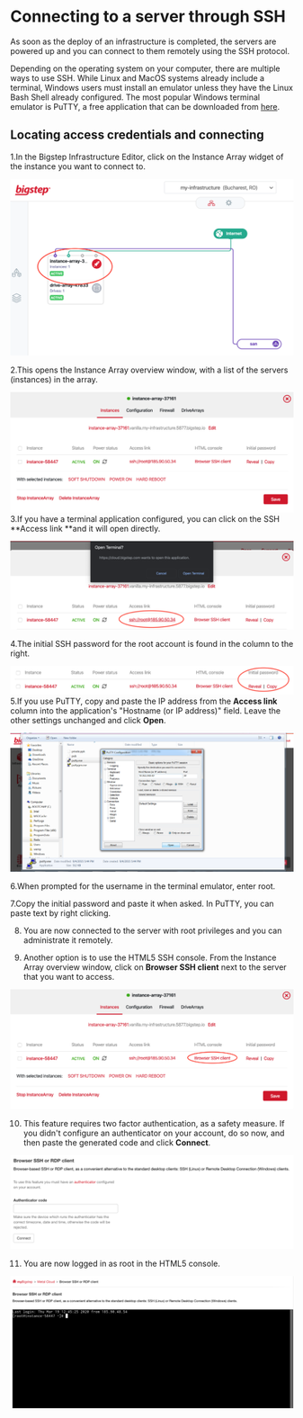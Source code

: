 # Connecting to a server through SSH
As soon as the deploy of an infrastructure is completed, the servers are powered up and you can connect to them remotely using the SSH protocol.

 Depending on the operating system on your computer, there are multiple ways to use SSH. While Linux and MacOS systems already include a terminal, Windows users must install an emulator unless they have the Linux Bash Shell already configured. The most popular Windows terminal emulator is PuTTY, a free application that can be downloaded from [here](https://www.putty.org/).

 ## Locating access credentials and connecting

 1.In the Bigstep Infrastructure Editor, click on the Instance Array widget of the instance you want to connect to.  
  
![](/assets/guides/connecting_to_a_server_through_ssh_1.png)

 2.This opens the Instance Array overview window, with a list of the servers (instances) in the array.  
  
![](/assets/guides/connecting_to_a_server_through_ssh_2.png)  
3.If you have a terminal application configured, you can click on the SSH **Access link **and it will open directly.   
  
![](/assets/guides/connecting_to_a_server_through_ssh_3.png)

 4.The initial SSH password for the root account is found in the column to the right.  
  
![](/assets/guides/connecting_to_a_server_through_ssh_4.png)  
5.If you use PuTTY, copy and paste the IP address from the **Access link** column into the application's "Hostname (or IP address)" field. Leave the other settings unchanged and click **Open**.  
  
![](/assets/guides/connecting_to_a_server_through_ssh_5.png)  
  
6.When prompted for the username in the terminal emulator, enter root.  
  
7.Copy the initial password and paste it when asked. In PuTTY, you can paste text by right clicking.  
  
8. You are now connected to the server with root privileges and you can administrate it remotely.

 9. Another option is to use the HTML5 SSH console. From the Instance Array overview window, click on **Browser SSH client** next to the server that you want to access.  
  
![](/assets/guides/connecting_to_a_server_through_ssh_6.png)

 10. This feature requires two factor authentication, as a safety measure. If you didn't configure an authenticator on your account, do so now, and then paste the generated code and click **Connect**.

 ![](/assets/guides/connecting_to_a_server_through_ssh_7.png)

 11. You are now logged in as root in the HTML5 console.

 ![](/assets/guides/connecting_to_a_server_through_ssh_8.png)

